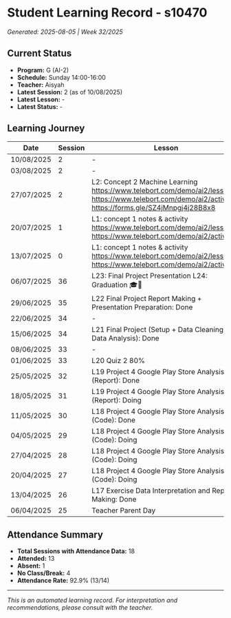 # Student Learning Record - s10470
*Generated: 2025-08-05 | Week 32/2025*

## Current Status
- **Program:** G (AI-2)
- **Schedule:** Sunday 14:00-16:00
- **Teacher:** Aisyah
- **Latest Session:** 2 (as of 10/08/2025)
- **Latest Lesson:** -
- **Latest Status:** -

## Learning Journey
| Date | Session | Lesson | Attendance | Progress |
|------|---------|--------|------------|----------|
| 10/08/2025 | 2 | - | - | - |
| 03/08/2025 | 2 | - | No Class | - |
| 27/07/2025 | 2 | L2: Concept 2 Machine Learning https://www.telebort.com/demo/ai2/lesson/2  https://www.telebort.com/demo/ai2/activity/2 https://forms.gle/SZ4jMnpgj4j28B8x8 | Aisyah | Completed |
| 20/07/2025 | 1 | L1: concept 1 notes & activity https://www.telebort.com/demo/ai2/lesson/1  https://www.telebort.com/demo/ai2/activity/1 | Aisyah | Completed |
| 13/07/2025 | 0 | L1: concept 1 notes & activity https://www.telebort.com/demo/ai2/lesson/1  https://www.telebort.com/demo/ai2/activity/1 | In Break | - |
| 06/07/2025 | 36 | L23: Final Project Presentation  L24: Graduation 🎓🎉 | Khairina | Graduated |
| 29/06/2025 | 35 | L22 Final Project Report Making + Presentation Preparation: Done | Khairina | Completed |
| 22/06/2025 | 34 | - | No Class | - |
| 15/06/2025 | 34 | L21 Final Project  (Setup + Data Cleaning + Data Analysis): Done | Khairina | Completed |
| 08/06/2025 | 33 | - | Absent | - |
| 01/06/2025 | 33 | L20 Quiz 2 80% | Khairina | Completed |
| 25/05/2025 | 32 | L19 Project 4 Google Play Store Analysis (Report): Done | Khairina | Completed |
| 18/05/2025 | 31 | L19 Project 4 Google Play Store Analysis (Report): Doing | Khairina | In Progress |
| 11/05/2025 | 30 | L18 Project 4 Google Play Store Analysis (Code): Done | Khairina | Completed |
| 04/05/2025 | 29 | L18 Project 4 Google Play Store Analysis (Code): Doing | Aisyah | In Progress |
| 27/04/2025 | 28 | L18 Project 4 Google Play Store Analysis (Code): Doing | Khairina | In Progress |
| 20/04/2025 | 27 | L18 Project 4 Google Play Store Analysis (Code): Doing | Khairina | In Progress |
| 13/04/2025 | 26 | L17 Exercise Data Interpretation and Report Making: Done | Khairina | Completed |
| 06/04/2025 | 25 | Teacher Parent Day | No Class | - |

## Attendance Summary
- **Total Sessions with Attendance Data:** 18
- **Attended:** 13
- **Absent:** 1
- **No Class/Break:** 4
- **Attendance Rate:** 92.9% (13/14)

---
*This is an automated learning record. For interpretation and recommendations, please consult with the teacher.*